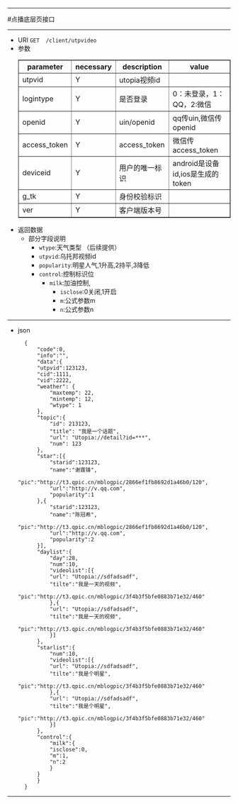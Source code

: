 ***
#点播底层页接口
***
* URI `GET	/client/utpvideo`
* 参数
	<table border="1">
	<tr>
		<th>parameter</th><th>necessary</th><th>description</th><th>value</th>
	</tr>
    <tr>
    	<td>utpvid</td><td>Y</td><td>utopia视频id</td><td></td>
    </tr>
	<tr>
    	<td>logintype</td><td>Y</td><td>是否登录</td><td>0：未登录，1：QQ，2:微信</td>
    </tr>
	<tr>
    	<td>openid</td><td>Y</td><td>uin/openid</td><td>qq传uin,微信传openid</td>
    </tr>
	<tr>
    	<td>access_token</td><td>Y</td><td>access_token</td><td>微信传access_token</td>
    </tr>
	<tr>
    	<td>deviceid</td><td>Y</td><td>用户的唯一标识</td><td>android是设备id,ios是生成的token</td>
    </tr>
	<tr>
    	<td>g_tk</td><td>Y</td><td>身份校验标识</td><td></td>
    </tr>
	<tr>
    	<td>ver</td><td>Y</td><td>客户端版本号</td><td></td>
    </tr>
	</table>
* 返回数据
	* 部分字段说明
		* `wtype`:天气类型 （后续提供）
		* `utpvid`:乌托邦视频id
		* `popularity`:明星人气,1升高,2持平,3降低
		* `control`:控制标识位
			* `milk`:加油控制,
				* `isclose`:0关闭,1开启
				* `m`:公式参数m
				* `n`:公式参数n
***

* json

		{
		    "code":0,
		    "info":"",
		    "data":{
			"utpvid":123123,
			"cid":1111,
			"vid":2222,
			"weather": {
			    "maxtemp": 22,
			    "mintemp": 12,
			    "wtype": 1
			},
			"topic":{
			    "id": 213123,
			    "title": "我是一个话题",
			    "url": "Utopia://detail?id=***",
			    "num": 123
			},
			"star":[{
			    "starid":123123,
			    "name":"谢霆锋",
			    "pic":"http://t3.qpic.cn/mblogpic/2866ef1fb8692d1a46b0/120",
			    "url":"http://v.qq.com",
			    "popularity":1
			},{
			    "starid":123123,
			    "name":"陈冠希",
			    "pic":"http://t3.qpic.cn/mblogpic/2866ef1fb8692d1a46b0/120",
			    "url":"http://v.qq.com",
			    "popularity":2
			}],
			"daylist":{
			    "day":28,
			    "num":10,
			    "videolist":[{
				"url": "Utopia://sdfadsadf",
				"tilte":"我是一天的视频",
				"pic":"http://t3.qpic.cn/mblogpic/3f4b3f5bfe0883b71e32/460"
			    },{
				"url": "Utopia://sdfadsadf",
				"tilte":"我是一天的视频",
				"pic":"http://t3.qpic.cn/mblogpic/3f4b3f5bfe0883b71e32/460"
			    }]
			},
			"starlist":{
			    "num":10,
			    "videolist":[{
				"url": "Utopia://sdfadsadf",
				"tilte":"我是个明星",
				"pic":"http://t3.qpic.cn/mblogpic/3f4b3f5bfe0883b71e32/460"
			    },{
				"url": "Utopia://sdfadsadf",
				"tilte":"我是个明星",
				"pic":"http://t3.qpic.cn/mblogpic/3f4b3f5bfe0883b71e32/460"
			    }]
			},
			"control":{
			    "milk":{
				"isclose":0,
				"m":1,
				"n":2
			    }
			}
		    }
		}


***